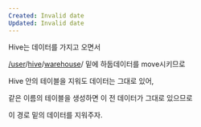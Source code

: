 ```yaml
---
Created: Invalid date
Updated: Invalid date
---
```

Hive는 데이터를 가지고 오면서

[/](http://hadoop002.prod.moneymall.ssgbi.com:50075/browseDirectory.jsp?dir=/&namenodeInfoPort=50070)[user](http://hadoop002.prod.moneymall.ssgbi.com:50075/browseDirectory.jsp?dir=/user&namenodeInfoPort=50070)/[hive](http://hadoop002.prod.moneymall.ssgbi.com:50075/browseDirectory.jsp?dir=/user/hive&namenodeInfoPort=50070)/[warehouse](http://hadoop002.prod.moneymall.ssgbi.com:50075/browseDirectory.jsp?dir=/user/hive/warehouse&namenodeInfoPort=50070)/ 밑에 하둡데이터를 move시키므로

Hive 안의 테이블을 지워도 데이터는 그대로 있어,

같은 이름의 테이블을 생성하면 이 전 데이터가 그대로 있으므로

이 경로 밑의 데이터를 지워주자.